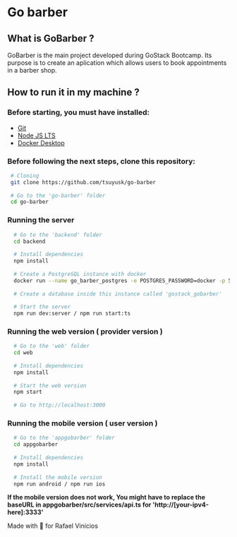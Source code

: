 # Go barber

## What is GoBarber ? 
  GoBarber is the main project developed during GoStack Bootcamp. Its purpose is to create an aplication which allows users to book appointments in a barber shop.
  
## How to run it in my machine ?

### Before starting, you must have installed:
  - [Git]()
  - [Node JS LTS](https://nodejs.org/en/download/)
  - [Docker Desktop](https://www.docker.com/get-started)

### Before following the next steps, clone this repository:

```bash
 # Cloning
 git clone https://github.com/tsuyusk/go-barber
 
 # Go to the 'go-barber' folder
 cd go-barber
```

### Running the server
```bash
  # Go to the 'backend' folder
  cd backend
  
  # Install dependencies
  npm install
  
  # Create a PostgreSQL instance with docker
  docker run --name go_barber_postgres -e POSTGRES_PASSWORD=docker -p 5432:5432 -d postgres
  
  # Create a database inside this instance called 'gostack_gobarber'
  
  # Start the server
  npm run dev:server / npm run start:ts
```

### Running the web version ( provider version )

```bash
  # Go to the 'web' folder
  cd web
  
  # Install dependencies
  npm install
  
  # Start the web version
  npm start
  
  # Go to http://localhost:3000
```
  
### Running the mobile version ( user version )

```bash
  # Go to the 'appgobarber' folder
  cd appgobarber
  
  # Install dependencies
  npm install
  
  # Install the mobile version
  npm run android / npm run ios
```

**If the mobile version does not work, You might have to replace the baseURL in appgobarber/src/services/api.ts for 'http://[your-ipv4-here]:3333'**

Made with 💜 for Rafael Vinícios
